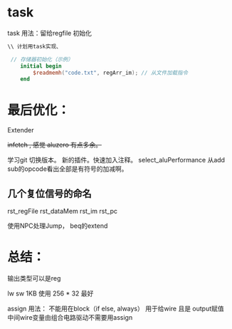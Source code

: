 # task
task 用法：留给regfile 初始化


``` verilog
\\ 计划用task实现、

 // 存储器初始化（示例）
    initial begin
        $readmemh("code.txt", regArr_im); // 从文件加载指令
    end

```

# 最后优化：

Extender


~~infetch , 感觉 aluzero 有点多余。~~

学习git 切换版本。
新的插件。快速加入注释。
select_aluPerformance 从add sub的opcode看出全部是有符号的加减啊。

## 几个复位信号的命名
rst_regFile
rst_dataMem
rst_im
rst_pc

使用NPC处理Jump， beq的extend


# 总结：
输出类型可以是reg

lw sw 1KB 使用 256 * 32 最好

assign 用法：
不能用在block（if else, always）
用于给wire 且是 output赋值 中间wire变量由组合电路驱动不需要用assign